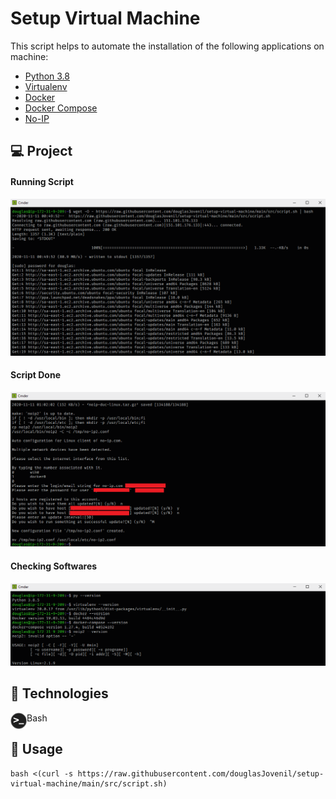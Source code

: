 # Setup Virtual Machine

This script helps to automate the installation of the following applications on machine:

- [Python 3.8](https://www.python.org/downloads)
- [Virtualenv](https://virtualenv.pypa.io/en/latest)
- [Docker](https://www.docker.com)
- [Docker Compose](https://docs.docker.com/compose)
- [No-IP](https://www.noip.com)

## 💻 Project

#### Running Script

![Running Script](docs/images/00_running_script.png)

#### Script Done

![Script Done](docs/images/01_script_done.png)

#### Checking Softwares

![Checking Softwares](docs/images/02_checking_softwares.png)

## 🚀 Technologies

<img align="left" alt="Docker" width="26px" src="https://raw.githubusercontent.com/github/explore/80688e429a7d4ef2fca1e82350fe8e3517d3494d/topics/terminal/terminal.png" /> Bash

## 🏃 Usage

```
bash <(curl -s https://raw.githubusercontent.com/douglasJovenil/setup-virtual-machine/main/src/script.sh)
```
